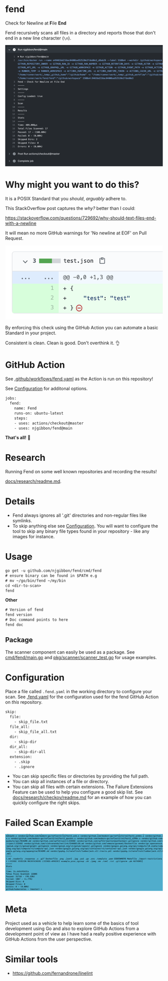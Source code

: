 # fend
Check for Newline at **F**ile **End**

Fend recursively scans all files in a directory and reports those that don't end in a new line character (`\n`).

![Fend Passed](images/fend-passed.png)

# Why might you want to do this?

It is a POSIX Standard that you *should*, *arguably* adhere to.

This StackOverflow post captures the *why?* better than I could:

https://stackoverflow.com/questions/729692/why-should-text-files-end-with-a-newline

It will mean no more GitHub warnings for 'No newline at EOF' on Pull Request.

![GitHub EOF No Newline at EOF Warning](images/github-no-newline-eof-warn.png)

By enforcing this check using the GitHub Action you can automate a basic Standard in your project.

Consistent is clean. Clean is good. Don't overthink it. :ok_hand:

# GitHub Action
See [.github/workflows/fend.yaml](.github/workflows/fend.yaml) as the Action is run on this repository!

See [Configuration](#Configuration) for additonal options.
```
jobs:
  fend:
    name: Fend
    runs-on: ubuntu-latest
    steps:
    - uses: actions/checkout@master
    - uses: njgibbon/fend@main
```
**That's all!** :dizzy:

# Research
Running Fend on some well known repositories and recording the results!

[docs/research/readme.md](docs/research/readme.md).

# Details
* Fend always ignores all '.git' directories and non-regular files like symlinks. 
* To skip anything else see [Configuration](#Configuration). You will want to configure the tool to skip any binary file types found in your repository - like any images for instance.


# Usage
```
go get -u github.com/njgibbon/fend/cmd/fend
# ensure binary can be found in $PATH e.g
# mv ~/go/bin/fend ~/my/bin
cd <dir-to-scan>
fend
```
**Other**
```
# Version of fend
fend version
# Doc command points to here
fend doc
```
## Package
The scanner component can easily be used as a package. 
See [cmd/fend/main.go](cmd/fend/main.go) and [pkg/scanner/scanner_test.go](pkg/scanner/scanner_test.go) for usage examples.

# Configuration
Place a file called `.fend.yaml` in the working directory to configure your scan. See [.fend.yaml](.fend.yaml) for the configuration used for the fend GitHub Action on *this* repository.
```
skip:
  file: 
    - skip_file.txt
  file_all: 
    - skip_file_all.txt
  dir:
    - skip-dir
  dir_all:
    - skip-dir-all
  extension: 
    - .skip
    - .ignore
```
* You can skip specific files or directories by providing the full path.
* You can skip all instances of a file or directory.
* You can skip all files with certain extensions.
The Failure Extensions Feature can be used to help you configure a good skip list. See [docs/research/checkov/readme.md](docs/research/checkov/readme.md) for an example of how you can quickly configure the right skips.

# Failed Scan Example
![Fend Failed](images/fend-failed.png)

# Meta
Project used as a vehicle to help learn some of the basics of tool development using Go and also to explore GitHub Actions from a development point of view as I have had a really positive experience with GitHub Actions from the user perspective.

# Similar tools
* https://github.com/fernandrone/linelint
